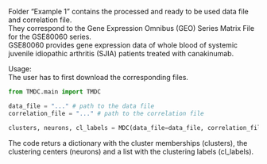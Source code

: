 Folder “Example 1” contains the processed and ready to be used data file and correlation file.  
They correspond to the Gene Expression Omnibus (GEO) Series Matrix File for the GSE80060 series.  
GSE80060 provides gene expression data of whole blood of systemic juvenile idiopathic arthritis (SJIA) patients treated with canakinumab.

Usage:  
The user has to first download the corresponding files.

```python
from TMDC.main import TMDC

data_file = "..." # path to the data file
correlation_file = "..." # path to the correlation file

clusters, neurons, cl_labels = MDC(data_file=data_file, correlation_file=correlation_file, n_neurons=-1)
```  

The code returs a dictionary with the cluster memberships (clusters),  the clustering centers (neurons) and a list with the clustering labels (cl_labels).
